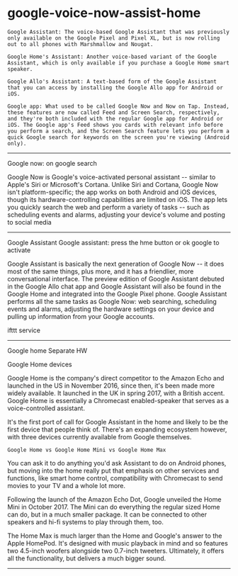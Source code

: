 # google-voice-now-assist-home

    Google Assistant: The voice-based Google Assistant that was previously only available on the Google Pixel and Pixel XL, but is now rolling out to all phones with Marshmallow and Nougat.
    
    Google Home's Assistant: Another voice-based variant of the Google Assistant, which is only available if you purchase a Google Home smart speaker.
    
    Google Allo's Assistant: A text-based form of the Google Assistant that you can access by installing the Google Allo app for Android or iOS.
    
    Google app: What used to be called Google Now and Now on Tap. Instead, these features are now called Feed and Screen Search, respectively, and they're both included with the regular Google app for Android or iOS. The Google app's Feed shows you cards with relevant info before you perform a search, and the Screen Search feature lets you perform a quick Google search for keywords on the screen you're viewing (Android only).

-----------------
Google now: on google search

Google Now is Google's voice-activated personal assistant -- similar to Apple's Siri or Microsoft's Cortana. Unlike Siri and Cortana, Google Now isn't platform-specific; the app works on both Android and iOS devices, though its hardware-controlling capabilities are limited on iOS. The app lets you quickly search the web and perform a variety of tasks -- such as scheduling events and alarms, adjusting your device's volume and posting to social media  

--------------------------


Google Assistant
Google assistant: press the hme button or ok google to activate

Google Assistant is basically the next generation of Google Now -- it does most of the same things, plus more, and it has a friendlier, more conversational interface. The preview edition of Google Assistant debuted in the Google Allo chat app and Google Assistant will also be found in the Google Home and integrated into the Google Pixel phone. Google Assistant performs all the same tasks as Google Now: web searching, scheduling events and alarms, adjusting the hardware settings on your device and pulling up information from your Google accounts.

ifttt service


------------------
Google home
Separate HW

Google Home devices

Google Home is the company's direct competitor to the Amazon Echo and launched in the US in November 2016, since then, it's been made more widely available. It launched in the UK in spring 2017, with a British accent. Google Home is essentially a Chromecast enabled-speaker that serves as a voice-controlled assistant.

It's the first port of call for Google Assistant in the home and likely to be the first device that people think of. There's an expanding ecosystem however, with three devices currently available from Google themselves.

    Google Home vs Google Home Mini vs Google Home Max

You can ask it to do anything you'd ask Assistant to do on Android phones, but moving into the home really put that emphasis on other services and functions, like smart home control, compatibility with Chromecast to send movies to your TV and a whole lot more.

Following the launch of the Amazon Echo Dot, Google unveiled the Home Mini in October 2017. The Mini can do everything the regular sized Home can do, but in a much smaller package. It can be connected to other speakers and hi-fi systems to play through them, too.

The Home Max is much larger than the Home and Google's answer to the Apple HomePod. It's designed with music playback in mind and so features two 4.5-inch woofers alongside two 0.7-inch tweeters. Ultimately, it offers all the functionality, but delivers a much bigger sound.

-----------
